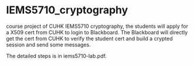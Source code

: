 # IEMS5710_cryptography
course project of CUHK IEMS5710 cryptography, the students will apply for a X509 cert from CUHK to login to Blackboard. The Blackboard will directly get the cert from CUHK to verify the student cert and build a crypted session and send some messages.

The detailed steps is in iems5710-lab.pdf.
